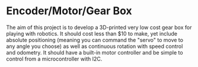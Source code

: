 # Encoder/Motor/Gear Box 

The aim of this project is to develop a 3D-printed very low cost gear box for playing with robotics. It should 
cost less than $10 to make, yet include absolute positioning (meaning you can command the "servo" to move to any 
angle you choose) as well as continuous rotation with speed control and odometry. It should have a built-in 
motor controller and be simple to control from a microcontroller with I2C.
